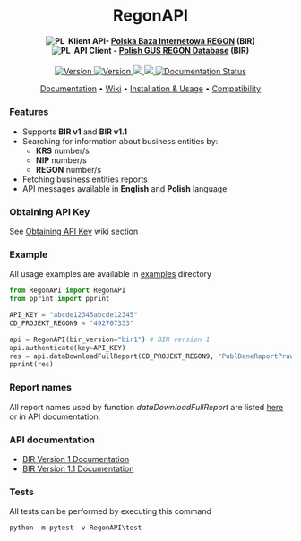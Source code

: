 <h1 align="center">
  <a>
    RegonAPI
  </a>
  <br>
</h1>

<h4 align="center">
  <img src="https://rolzwy7.github.io/cdn/flags/pl.png" alt="PL">
    &nbsp;Klient API- <a href="https://api.stat.gov.pl/Home/RegonApi">Polska Baza Internetowa REGON</a> (BIR)
  <br>
  <img src="https://rolzwy7.github.io/cdn/flags/en.png" alt="PL">
    &nbsp;API Client - <a href="https://api.stat.gov.pl/Home/RegonApi">Polish GUS REGON Database</a> (BIR)
</h4>

<p align="center">
  <a href="https://github.com/rolzwy7/RegonAPI/releases">
    <img src="https://img.shields.io/github/tag/rolzwy7/RegonAPI.svg" alt="Version">
  </a>
  <a href="https://pypi.org/project/RegonAPI/">
    <img src="https://img.shields.io/pypi/v/RegonAPI.svg" alt="Version">
  </a>
  <a href="LICENSE">
    <img src="https://img.shields.io/github/license/rolzwy7/RegonAPI.svg">
  </a>
  <a href="https://github.com/rolzwy7/RegonAPI/issues?utf8=%E2%9C%93&q=is%3Aissue+is%3Aclosed">
    <img src="https://img.shields.io/github/issues-closed-raw/rolzwy7/RegonAPI.svg">
  </a>
  <a href='https://regonapi.readthedocs.io/en/latest/?badge=latest'>
    <img src='https://readthedocs.org/projects/regonapi/badge/?version=latest' alt='Documentation Status' />
  </a>
  
</p>

<p align="center">
  <a href="#documentation">Documentation</a> •
  <a href="https://github.com/rolzwy7/RegonAPI/wiki">Wiki</a> •
  <a href="https://github.com/rolzwy7/RegonAPI/wiki/Installation-&-Usage">Installation & Usage</a> •
  <a href="https://github.com/rolzwy7/RegonAPI/wiki/Compatibility">Compatibility</a>
</p>


### Features
- Supports **BIR v1** and **BIR v1.1**
- Searching for information about business entities by:
  - **KRS** number/s
  - **NIP** number/s
  - **REGON** number/s
- Fetching business entities reports
- API messages available in **English** and **Polish** language

### Obtaining API Key
See [Obtaining API Key](https://github.com/rolzwy7/RegonAPI/wiki/Obtaining-API-Key) wiki section

### Example
All usage examples are available in [examples](https://github.com/rolzwy7/RegonAPI/tree/master/examples) directory
```python
from RegonAPI import RegonAPI
from pprint import pprint

API_KEY = "abcde12345abcde12345"
CD_PROJEKT_REGON9 = "492707333"

api = RegonAPI(bir_version="bir1") # BIR version 1
api.authenticate(key=API_KEY)
res = api.dataDownloadFullReport(CD_PROJEKT_REGON9, "PublDaneRaportPrawna")
pprint(res)
```

### Report names
All report names used by function <i>dataDownloadFullReport</i> are listed <a href="https://github.com/rolzwy7/RegonAPI/wiki/Report-names">here</a> or in API documentation.

### API documentation
- [BIR Version 1 Documentation](https://api.stat.gov.pl/Content/files/regon/regon_-_instrukcja_techniczna_bir1_dla_podmiotow_komercyjnych_v019.zip)
- [BIR Version 1.1 Documentation](https://api.stat.gov.pl/Content/files/regon/GUS-Regon-UslugaBIR11-dokumentacja_v1.02.zip)

### Tests
All tests can be performed by executing this command
```
python -m pytest -v RegonAPI\test
```

